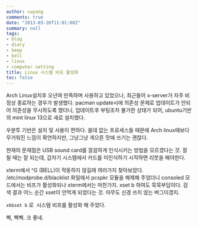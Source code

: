 ```yaml
---
author: cwyang
comments: true
date: "2013-03-26T11:01:00Z"
summary: null
tags:
- blog
- diary
- beep
- bell
- linux
- computer setting
title: Linux 시스템 비프 활성화
toc: false
---
```

Arch Linux설치후 오년여 만족하며 사용하고 있었으나, 최근들어 x-server가 자주 비정상 종료하는 경우가 발생했다. pacman update시에 의존성 문제로 업데이트가 안되어 의존성을 무시하도록 했더니, 업데이트후 부팅조차 불가한 상태가 되어, ubuntu기반의 mint linux 13으로 새로 설치했다. 

우분투 기반은 설치 및 사용이 편하다. 쓸데 없는 프로세스들 때문에 Arch linux때보다 무거워진 느낌이 확연하지만, 그냥그냥 게으른 맛에 쓰기는 괜찮다.

현재의 문제점은 USB sound card를 깔끔하게 인식시키는 방법을 모르겠다는 것. 잘 될 때는 잘 되는데, 갑자기 시스템에서 카드를 미인식하기 시작하면 리붓을 해야한다.

xterm에서 ^G (BELL)이 작동하지 않길래 여러가지 찾아보았다. /etc/modprobe.d/blacklist 화일에서 pcspkr 모듈을 해제해 주었더니 consoled 모드에서는 비프가 활성화되나 xterm에서는 마찬가지. xset b 하여도 묵묵부답이다. 검색 결과 어느 순간 xset이 안먹게 되었다는 것. 아무도 신경 쓰지 않는 버그이겠지.

`xkbset b` 로  시스템 비프를 활성화 해 주었다. 

삑, 삑삑. 크 좋네.

